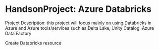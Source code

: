# HandsonProject: Azure Databricks

Project Description: this project will focus mainly on using Databricks in Azure and Azure tools/services such as Delta Lake, Unity Catalog, Azure Data Factory

Create Databricks resource
